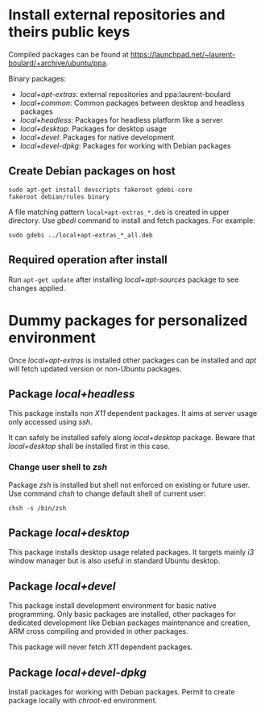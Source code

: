# Install external repositories and theirs public keys

Compiled packages can be found at
<https://launchpad.net/~laurent-boulard/+archive/ubuntu/ppa>.

Binary packages:

  - _local+apt-extras_: external repositories and ppa:laurent-boulard
  - _local+common_: Common packages between desktop and headless packages
  - _local+headless_: Packages for headless platform like a server
  - _local+desktop_: Packages for desktop usage
  - _local+devel_: Packages for native development
  - _local+devel-dpkg_: Packages for working with Debian packages

## Create Debian packages on host

    sudo apt-get install devscripts fakeroot gdebi-core
    fakeroot debian/rules binary

A file matching pattern `local+apt-extras_*.deb` is created in upper directory.
Use _gbedi_ command to install and fetch packages. For example:

    sudo gdebi ../local+apt-extras_*_all.deb

## Required operation after install

Run `apt-get update` after installing _local+apt-sources_ package to see
changes applied.

# Dummy packages for personalized environment

Once _local+apt-extras_ is installed other packages can be installed and _apt_
will fetch updated version or non-Ubuntu packages.

## Package _local+headless_

This package installs non _X11_ dependent packages. It aims at server usage
only accessed using _ssh_.

It can safely be installed safely along _local+desktop_ package. Beware that
_local+desktop_ shall be installed first in this case.

### Change user shell to _zsh_

Package _zsh_ is installed but shell not enforced on existing or future user.
Use command _chsh_ to change default shell of current user:

    chsh -s /bin/zsh

## Package _local+desktop_

This package installs desktop usage related packages. It targets mainly _i3_
window manager but is also useful in standard Ubuntu desktop.

## Package _local+devel_

This package install development environment for basic native programming. Only
basic packages are installed, other packages for dedicated development like
Debian packages maintenance and creation, ARM cross compiling and provided in
other packages.

This package will never fetch _X11_ dependent packages.

## Package _local+devel-dpkg_

Install packages for working with Debian packages. Permit to create package
locally with _chroot_-ed environment.
